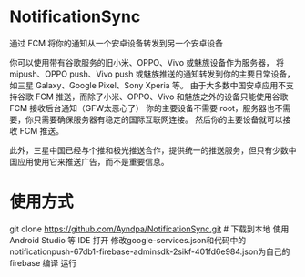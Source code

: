 # NotificationSync
通过 FCM 将你的通知从一个安卓设备转发到另一个安卓设备

你可以使用带有谷歌服务的旧小米、OPPO、Vivo 或魅族设备作为服务器，
将 mipush、OPPO push、Vivo push 或魅族推送的通知转发到你的主要日常设备，如三星 Galaxy、Google Pixel、Sony Xperia 等。
由于大多数中国安卓应用不支持谷歌 FCM 推送，而除了小米、OPPO、Vivo 和魅族之外的设备只能使用谷歌 FCM 接收后台通知（GFW太恶心了）
你的主要设备不需要 root，服务器也不需要，你只需要确保服务器有稳定的国际互联网连接。
然后你的主要设备就可以接收 FCM 推送。

此外，三星中国已经与个推和极光推送合作，提供统一的推送服务，但只有少数中国应用使用它来推送广告，而不是重要信息。

# 使用方式
git clone https://github.com/Ayndpa/NotificationSync.git # 下载到本地
使用 Android Studio 等 IDE 打开
修改google-services.json和代码中的notificationpush-67db1-firebase-adminsdk-2sikf-401fd6e984.json为自己的firebase
编译 运行

